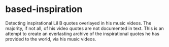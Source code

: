 # based-inspiration
Detecting inspirational Lil B quotes overlayed in his music videos. The majority, if not all, of his video quotes are not documented in text. This is an attempt to create an everlasting archive of the inspirational quotes he has provided to the world, via his music videos.
